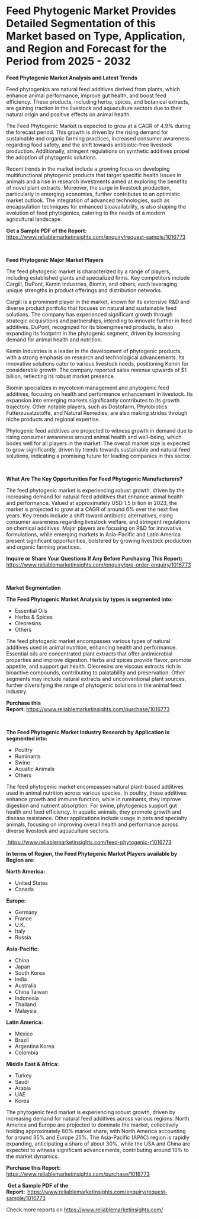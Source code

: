 <p><h1>Feed Phytogenic Market Provides Detailed Segmentation of this Market based on Type, Application, and Region and Forecast for the Period from 2025 - 2032</h1></p><p><strong>Feed Phytogenic Market Analysis and Latest Trends</strong></p>
<p><p>Feed phytogenics are natural feed additives derived from plants, which enhance animal performance, improve gut health, and boost feed efficiency. These products, including herbs, spices, and botanical extracts, are gaining traction in the livestock and aquaculture sectors due to their natural origin and positive effects on animal health.</p><p>The Feed Phytogenic Market is expected to grow at a CAGR of 4.9% during the forecast period. This growth is driven by the rising demand for sustainable and organic farming practices, increased consumer awareness regarding food safety, and the shift towards antibiotic-free livestock production. Additionally, stringent regulations on synthetic additives propel the adoption of phytogenic solutions.</p><p>Recent trends in the market include a growing focus on developing multifunctional phytogenic products that target specific health issues in animals and a rise in research investments aimed at exploring the benefits of novel plant extracts. Moreover, the surge in livestock production, particularly in emerging economies, further contributes to an optimistic market outlook. The integration of advanced technologies, such as encapsulation techniques for enhanced bioavailability, is also shaping the evolution of feed phytogenics, catering to the needs of a modern agricultural landscape.</p></p>
<p><strong>Get a Sample PDF of the Report:&nbsp;</strong> <a href="https://www.reliablemarketinsights.com/enquiry/request-sample/1016773?utm_campaign=2535&utm_medium=2&utm_source=Github&utm_content=ia&utm_term=30032025&utm_id=feed-phytogenic">https://www.reliablemarketinsights.com/enquiry/request-sample/1016773</a></p>
<p>&nbsp;</p>
<p><strong>Feed Phytogenic Major Market Players</strong></p>
<p><p>The feed phytogenic market is characterized by a range of players, including established giants and specialized firms. Key competitors include Cargill, DuPont, Kemin Industries, Biomin, and others, each leveraging unique strengths in product offerings and distribution networks.</p><p>Cargill is a prominent player in the market, known for its extensive R&D and diverse product portfolio that focuses on natural and sustainable feed solutions. The company has experienced significant growth through strategic acquisitions and partnerships, intending to innovate further in feed additives. DuPont, recognized for its bioengineered products, is also expanding its footprint in the phytogenic segment, driven by increasing demand for animal health and nutrition.</p><p>Kemin Industries is a leader in the development of phytogenic products, with a strong emphasis on research and technological advancements. Its innovative solutions cater to various livestock needs, positioning Kemin for considerable growth. The company reported sales revenue upwards of $1 billion, reflecting its robust market presence.</p><p>Biomin specializes in mycotoxin management and phytogenic feed additives, focusing on health and performance enhancement in livestock. Its expansion into emerging markets significantly contributes to its growth trajectory. Other notable players, such as Dostofarm, Phytobiotics Futterzusatzstoffe, and Natural Remedies, are also making strides through niche products and regional expertise.</p><p>Phytogenic feed additives are projected to witness growth in demand due to rising consumer awareness around animal health and well-being, which bodes well for all players in the market. The overall market size is expected to grow significantly, driven by trends towards sustainable and natural feed solutions, indicating a promising future for leading companies in this sector.</p></p>
<p>&nbsp;</p>
<p><strong>What Are The Key Opportunities For Feed Phytogenic Manufacturers?</strong></p>
<p><p>The feed phytogenic market is experiencing robust growth, driven by the increasing demand for natural feed additives that enhance animal health and performance. Valued at approximately USD 1.5 billion in 2023, the market is projected to grow at a CAGR of around 6% over the next five years. Key trends include a shift toward antibiotic alternatives, rising consumer awareness regarding livestock welfare, and stringent regulations on chemical additives. Major players are focusing on R&D for innovative formulations, while emerging markets in Asia-Pacific and Latin America present significant opportunities, bolstered by growing livestock production and organic farming practices.</p></p>
<p><strong>Inquire or Share Your Questions If Any Before Purchasing This Report:</strong> <a href="https://www.reliablemarketinsights.com/enquiry/pre-order-enquiry/1016773?utm_campaign=2535&utm_medium=2&utm_source=Github&utm_content=ia&utm_term=30032025&utm_id=feed-phytogenic">https://www.reliablemarketinsights.com/enquiry/pre-order-enquiry/1016773</a></p>
<p>&nbsp;</p>
<p><strong>Market Segmentation</strong></p>
<p><strong>The Feed Phytogenic Market Analysis by types is segmented into:</strong></p>
<p><ul><li>Essential Oils</li><li>Herbs & Spices</li><li>Oleoresins</li><li>Others</li></ul></p>
<p><p>The feed phytogenic market encompasses various types of natural additives used in animal nutrition, enhancing health and performance. Essential oils are concentrated plant extracts that offer antimicrobial properties and improve digestion. Herbs and spices provide flavor, promote appetite, and support gut health. Oleoresins are viscous extracts rich in bioactive compounds, contributing to palatability and preservation. Other segments may include natural extracts and unconventional plant sources, further diversifying the range of phytogenic solutions in the animal feed industry.</p></p>
<p><strong>Purchase this Report:&nbsp;</strong><a href="https://www.reliablemarketinsights.com/purchase/1016773?utm_campaign=2535&utm_medium=2&utm_source=Github&utm_content=ia&utm_term=30032025&utm_id=feed-phytogenic">https://www.reliablemarketinsights.com/purchase/1016773</a></p>
<p>&nbsp;</p>
<p><strong>The Feed Phytogenic Market Industry Research by Application is segmented into:</strong></p>
<p><ul><li>Poultry</li><li>Ruminants</li><li>Swine</li><li>Aquatic Animals</li><li>Others</li></ul></p>
<p><p>The feed phytogenic market encompasses natural plant-based additives used in animal nutrition across various species. In poultry, these additives enhance growth and immune function, while in ruminants, they improve digestion and nutrient absorption. For swine, phytogenics support gut health and feed efficiency. In aquatic animals, they promote growth and disease resistance. Other applications include usage in pets and specialty animals, focusing on improving overall health and performance across diverse livestock and aquaculture sectors.</p></p>
<p><a href="https://www.reliablemarketinsights.com/feed-phytogenic-r1016773?utm_campaign=2535&utm_medium=2&utm_source=Github&utm_content=ia&utm_term=30032025&utm_id=feed-phytogenic">&nbsp;https://www.reliablemarketinsights.com/feed-phytogenic-r1016773</a></p>
<p><strong>In terms of Region, the Feed Phytogenic Market Players available by Region are:</strong></p>
<p>
    <p> <strong> North America: </strong>
        <ul>
            <li>United States</li>
            <li>Canada</li>
        </ul>
        </p> 
    <p> <strong> Europe: </strong>
        <ul>
            <li>Germany</li>
            <li>France</li>
            <li>U.K.</li>
            <li>Italy</li>
            <li>Russia</li>
        </ul>
        </p> 
    <p> <strong> Asia-Pacific: </strong>
        <ul>
            <li>China</li>
            <li>Japan</li>
            <li>South Korea</li>
            <li>India</li>
            <li>Australia</li>
            <li>China Taiwan</li>
            <li>Indonesia</li>
            <li>Thailand</li>
            <li>Malaysia</li>
        </ul>
        </p> 
    <p> <strong> Latin America: </strong>
        <ul>
            <li>Mexico</li>
            <li>Brazil</li>
            <li>Argentina Korea</li>
            <li>Colombia</li>
        </ul>
        </p> 
    <p> <strong> Middle East & Africa: </strong>
        <ul>
            <li>Turkey</li>
            <li>Saudi</li>
            <li>Arabia</li>
            <li>UAE</li>
            <li>Korea</li>
        </ul>
    </p>
    </p>
<p><p>The phytogenic feed market is experiencing robust growth, driven by increasing demand for natural feed additives across various regions. North America and Europe are projected to dominate the market, collectively holding approximately 60% market share, with North America accounting for around 35% and Europe 25%. The Asia-Pacific (APAC) region is rapidly expanding, anticipating a share of about 30%, while the USA and China are expected to witness significant advancements, contributing around 10% to the market dynamics.</p></p>
<p><strong>Purchase this Report: </strong><a href="https://www.reliablemarketinsights.com/purchase/1016773?utm_campaign=2535&utm_medium=2&utm_source=Github&utm_content=ia&utm_term=30032025&utm_id=feed-phytogenic">https://www.reliablemarketinsights.com/purchase/1016773</a></p>
<p>&nbsp;<strong>Get a Sample PDF of the Report:&nbsp;&nbsp;</strong><a href="https://www.reliablemarketinsights.com/enquiry/request-sample/1016773?utm_campaign=2535&utm_medium=2&utm_source=Github&utm_content=ia&utm_term=30032025&utm_id=feed-phytogenic">https://www.reliablemarketinsights.com/enquiry/request-sample/1016773</a></p>
<p><strong></strong></p>
<p>Check more reports on <a href="https://www.reliablemarketinsights.com/?utm_campaign=2535&utm_medium=2&utm_source=Github&utm_content=ia&utm_term=30032025&utm_id=feed-phytogenic">https://www.reliablemarketinsights.com/</a></p>
